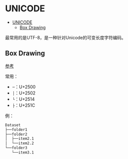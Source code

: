 # UNICODE

- [UNICODE](#unicode)
  - [Box Drawing](#box-drawing)

最常用的是UTF-8，是一种针对Unicode的可变长度字符编码。

## Box Drawing

[参考](https://www.fuhaoku.net/block/Box_Drawing)

常用：

- `─`：U+2500
- `│`：U+2502
- `└`：U+2514
- `├`：U+251C

例：

```tex
Dataset
├──folder1
├──folder2
│  ├──item2.1
│  └──item2.2
└──folder3
   └──item3.1
```
